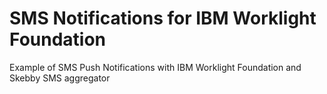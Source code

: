 SMS Notifications for IBM Worklight Foundation
=================================

Example of SMS Push Notifications with IBM Worklight Foundation and Skebby SMS aggregator
